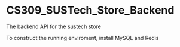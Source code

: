 # CS309_SUSTech_Store_Backend
The backend API for the sustech store

To construct the running enviroment, install MySQL and Redis
